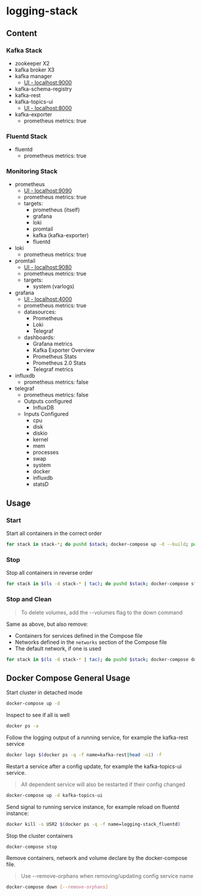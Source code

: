 # logging-stack

## Content

### Kafka Stack

- zookeeper X2
- kafka broker X3
- kafka manager
  - [UI - localhost:9000](http://localhost:9000)
- kafka-schema-registry
- kafka-rest
- kafka-topics-ui
  - [UI - localhost:8000](http://localhost:8000)
- kafka-exporter
  - prometheus metrics: true

### Fluentd Stack

- fluentd
  - prometheus metrics: true

### Monitoring Stack

- prometheus
  - [UI - localhost:9090](http://localhost:9090)
  - prometheus metrics: true
  - targets:
    - prometheus (itself)
    - grafana
    - loki
    - promtail
    - kafka (kafka-exporter)
    - fluentd
- loki
  - prometheus metrics: true
- promtail
  - [UI - localhost:9080](http://localhost:9080)
  - prometheus metrics: true
  - targets:
    - system (varlogs)
- grafana
  - [UI - localhost:4000](http://localhost:3000)
  - prometheus metrics: true
  - datasources:
    - Prometheus
    - Loki
    - Telegraf
  - dashboards:
    - Grafana metrics
    - Kafka Exporter Overview
    - Prometheus Stats
    - Prometheus 2.0 Stats
    - Telegraf metrics
- influxdb
  - prometheus metrics: false
- telegraf
  - prometheus metrics: false
  - Outputs configured
    - InfluxDB
  - Inputs Configured
    - cpu
    - disk
    - diskio
    - kernel
    - mem
    - processes
    - swap
    - system
    - docker
    - influxdb
    - statsD

## Usage

### Start

Start all containers in the correct order

```bash
for stack in stack-*; do pushd $stack; docker-compose up -d --build; popd; done
```

### Stop

Stop all containers in reverse order

```bash
for stack in $(ls -d stack-* | tac); do pushd $stack; docker-compose stop; popd; done
```

### Stop and Clean

> To delete volumes, add the --volumes flag to the down command

Same as above, but also remove:

- Containers for services defined in the Compose file
- Networks defined in the `networks` section of the Compose file
- The default network, if one is used

```bash
for stack in $(ls -d stack-* | tac); do pushd $stack; docker-compose down --remove-orphans; popd; done
```

## Docker Compose General Usage

Start cluster in detached mode

```bash
docker-compose up -d
```

Inspect to see if all is well

```bash
docker ps -a
```

Follow the logging output of a running service, for example the kafka-rest service

```bash
docker logs $(docker ps -q -f name=kafka-rest|head -n1) -f
```

Restart a service after a config update, for example the kafka-topics-ui service.

> All dependent service will also be restarted if their config changed

```bash
docker-compose up -d kafka-topics-ui
```

Send signal to running service instance, for example reload on fluentd instance:

```bash
docker kill -s USR2 $(docker ps -q -f name=logging-stack_fluentd)
```

Stop the cluster containers

```bash
docker-compose stop
```

Remove containers, network and volume declare by the docker-compose file.

> Use --remove-orphans when removing/updating config service name

```bash
docker-compose down [--remove-orphans]
```
